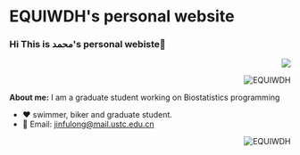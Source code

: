 # EQUIWDH's personal website

### Hi  This is محمد's personal webiste👋  

<p align="right"> <img src="https://github-readme-stats.vercel.app/api?username=EQUIWDH&show_icons=true&icon_color=805AD5&text_color=718096&bg_color=ffffff&hide_title=true&count_private=true" /> </p><p align="right"> <img src="https://github-readme-streak-stats-five-alpha.vercel.app?user=EQUIWDH" alt="EQUIWDH" /> </p>

**About me:**
I am a graduate student working on Biostatistics programming
- ❤️ swimmer, biker and graduate student.
- 💬 Email: jinfulong@mail.ustc.edu.cn

<img align="right" src="https://github-readme-stats.vercel.app/api/top-langs/?username=EQUIWDH" alt="EQUIWDH" />


